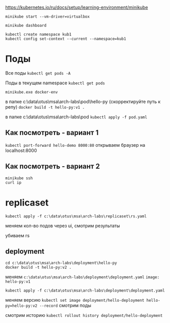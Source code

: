 https://kubernetes.io/ru/docs/setup/learning-environment/minikube

`minikube start --vm-driver=virtualbox`

`minikube dashboard`

```
kubectl create namespace kub1
kubectl config set-context --current --namespace=kub1
```

# Поды

Все поды 
`kubectl get pods -A`

Поды в текущем namespace
`kubectl get pods`

`minikube.exe docker-env`

в папке c:\data\otus\msa\arch-labs\pod\hello-py (скорректируйте путь к репу)
`docker build -t hello-py:v1 .`

в папке c:\data\otus\msa\arch-labs\pod
`kubectl apply -f pod.yaml`

## Как посмотреть - вариант 1

`kubectl port-forward hello-demo 8000:80`
открываем браузер на localhost:8000

## Как посмотреть - вариант 2
```
minikube ssh
curl ip
```

# replicaset
`kubectl apply -f c:\data\otus\msa\arch-labs\replicaset\rs.yaml`

меняем кол-во подов через ui, смотрим результаты

убиваем rs

## deployment
```
cd c:\data\otus\msa\arch-labs\deployment\hello-py
docker build -t hello-py:v2 .
```

меняем `c:\data\otus\msa\arch-labs\deployment\deployment.yaml` 
`image: hello-py:v1`

`kubectl apply -f c:\data\otus\msa\arch-labs\deployment\deployment.yaml` 

меняем версию
`kubectl set image deployment/hello-deployment hello-py=hello-py:v2 --record`
смотрим поды

смотрим историю
`kubectl rollout history deployment/hello-deployment`
